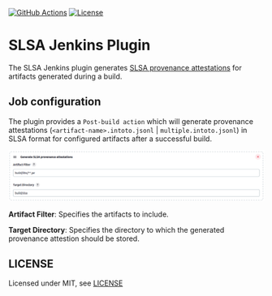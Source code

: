 [![GitHub Actions](https://github.com/netomi/slsa-jenkins-plugin/workflows/GitHub%20CI/badge.svg?branch=main)](https://github.com/netomi/slsa-jenkins-plugin/actions)
[![License](https://img.shields.io/badge/license-mit-brightgreen.svg)](LICENSE)

# SLSA Jenkins Plugin

The SLSA Jenkins plugin generates [SLSA provenance attestations](https://slsa.dev/provenance/) for artifacts
generated during a build.

## Job configuration

The plugin provides a ```Post-build action``` which will generate provenance attestations
(`<artifact-name>.intoto.jsonl` | `multiple.intoto.jsonl`) in SLSA format for configured artifacts
after a successful build.

![job configuration](docs/images/jenkins-job-configuration.png)

**Artifact Filter**: Specifies the artifacts to include.

**Target Directory**: Specifies the directory to which the generated provenance attestion should be stored.

## LICENSE

Licensed under MIT, see [LICENSE](LICENSE)

